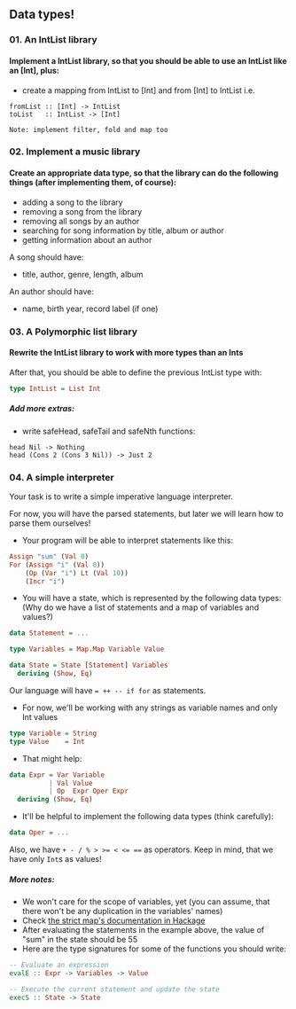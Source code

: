 ## Data types!

### 01. An IntList library
#### Implement a IntList library, so that you should be able to use an IntList like an [Int], plus:
* create a mapping from IntList to [Int] and from [Int] to IntList i.e.
```
fromList :: [Int] -> IntList
toList   :: IntList -> [Int]
```

`Note: implement filter, fold and map too`

### 02. Implement a music library
#### Create an appropriate data type, so that the library can do the following things (after implementing them, of course):
* adding a song to the library
* removing a song from the library
* removing all songs by an author
* searching for song information by title, album or author
* getting information about an author

A song should have:
* title, author, genre, length, album

An author should have:
* name, birth year, record label (if one)

### 03. A Polymorphic list library
#### Rewrite the IntList library to work with more types than an Ints

After that, you should be able to define the previous IntList type
with:

```haskell
type IntList = List Int
```

##### Add more extras:
* write safeHead, safeTail and safeNth functions:
```
head Nil -> Nothing
head (Cons 2 (Cons 3 Nil)) -> Just 2
```

### 04. A simple interpreter
Your task is to write a simple imperative language interpreter.

For now, you will have the parsed statements, but later we will learn
how to parse them ourselves!

* Your program will be able to interpret statements like this:

```haskell
Assign "sum" (Val 0)
For (Assign "i" (Val 0))
    (Op (Var "i") Lt (Val 10))
    (Incr "i")
```

* You will have a state, which is represented by the following data types:
(Why do we have a list of statements and a map of variables and values?)

```haskell
data Statement = ...

type Variables = Map.Map Variable Value

data State = State [Statement] Variables
  deriving (Show, Eq)
```
Our language will have `= ++ -- if for` as statements.

* For now, we'll be working with any strings as variable names and only Int values
```haskell
type Variable = String
type Value    = Int
```

* That might help:
```haskell
data Expr = Var Variable
          | Val Value
          | Op  Expr Oper Expr
  deriving (Show, Eq)
```

* It'll be helpful to implement the following data types (think carefully):
```haskell
data Oper = ...
```

Also, we have `+ - / % > >= < <= ==` as operators. Keep in mind, that we have only `Int`s as values!

##### More notes:
* We won't care for the scope of variables, yet (you can assume, that there won't be any duplication in the variables' names)
* Check [the strict map's documentation in Hackage](http://hackage.haskell.org/package/containers-0.5.6.3/docs/Data-Map-Strict.html)
* After evaluating the statements in the example above, the value of "sum" in the state should be 55
* Here are the type signatures for some of the functions you should write:
```haskell
-- Evaluate an expression
evalE :: Expr -> Variables -> Value

-- Execute the current statement and update the state
execS :: State -> State
```
